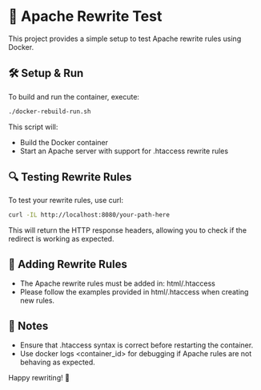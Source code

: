 # 🚀 Apache Rewrite Test

This project provides a simple setup to test Apache rewrite rules using Docker.

## 🛠️ Setup & Run

To build and run the container, execute:

```bash
./docker-rebuild-run.sh
```
This script will:
- Build the Docker container
- Start an Apache server with support for .htaccess rewrite rules

 ## 🔍 Testing Rewrite Rules
To test your rewrite rules, use curl:
```bash
curl -IL http://localhost:8080/your-path-here
```
This will return the HTTP response headers, allowing you to check if the redirect is working as expected.

## 📄 Adding Rewrite Rules
- The Apache rewrite rules must be added in:
html/.htaccess
- Please follow the examples provided in html/.htaccess when creating new rules.

## 📢 Notes
- Ensure that .htaccess syntax is correct before restarting the container.
- Use docker logs <container_id> for debugging if Apache rules are not behaving as expected.

Happy rewriting! 🚀
